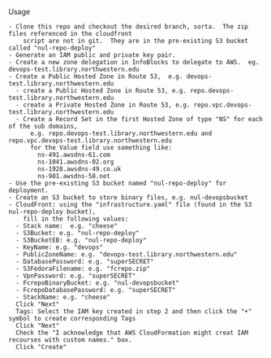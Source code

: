 Usage

    - Clone this repo and checkout the desired branch, sorta.  The zip files referenced in the cloudfront
        script are not in git.  They are in the pre-existing S3 bucket called "nul-repo-deploy"
    - Generate an IAM public and private key pair.
    - Create a new zone delegation in InfoBlocks to delegate to AWS.  eg. devops-test.library.northwestern.edu
    - Create a Public Hosted Zone in Route 53,  e.g. devops-test.library.northwestern.edu
      - create a Public Hosted Zone in Route 53, e.g. repo.devops-test.library.northwestern.edu
      - create a Private Hosted Zone in Route 53, e.g. repo.vpc.devops-test.library.northwestern.edu
      - Create a Record Set in the first Hosted Zone of type "NS" for each of the sub domains,
          e.g. repo.devops-test.library.northwestern.edu and repo.vpc.devops-test.library.northwestern.edu
          for the Value field use something like:
            ns-491.awsdns-61.com
            ns-1041.awsdns-02.org
            ns-1928.awsdns-49.co.uk
            ns-981.awsdns-58.net
    - Use the pre-existing S3 bucket named "nul-repo-deploy" for deployment.
    - Create an S3 bucket to store binary files, e.g. nul-devopsbucket
    - CloudFront: using the "infrastructure.yaml" file (found in the S3 nul-repo-deploy bucket),
        fill in the following values:
      - Stack name:  e.g. "cheese"
      - S3Bucket: e.g. "nul-repo-deploy"
      - S3BucketEB: e.g. "nul-repo-deploy"
      - KeyName: e.g. "devops"
      - PublicZoneName: e.g. "devops-test.library.northwestern.edu"
      - DatabasePassword: e.g. "superSECRET"
      - S3FedoraFilename: e.g. "fcrepo.zip"
      - VpnPassword: e.g. "superSECRET"
      - FcrepoBinaryBucket: e.g. "nul-devopsbucket"
      - FcrepoDatabasePassword: e.g. "superSECRET"
      - StackName: e.g. "cheese"
      Click "Next"
      Tags: Select the IAM key created in step 2 and then click the "+" symbol to create corresponding Tags
      Click "Next"
      Check the "I acknowledge that AWS CloudFormation might creat IAM recourses with custom names." box.
      Click "Create"

